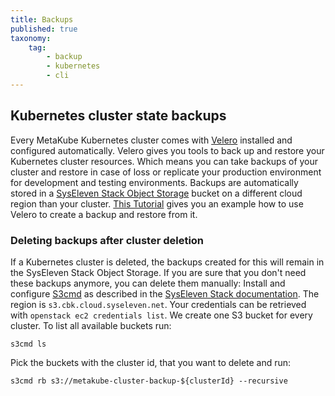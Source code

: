 ```yaml
---
title: Backups
published: true
taxonomy:
    tag:
        - backup
        - kubernetes
        - cli
---
```


## Kubernetes cluster state backups

Every MetaKube Kubernetes cluster comes with [Velero](https://heptio.github.io/velero/) installed and configured automatically. Velero gives you tools to back up and restore your Kubernetes cluster resources. Which means you can take backups of your cluster and restore in case of loss or replicate your production environment for development and testing environments. Backups are automatically stored in a [SysEleven Stack Object Storage](https://docs.syseleven.de/syseleven-stack/en/documentation/object-storage) bucket on a different cloud region than your cluster.
[This Tutorial](../../03.Tutorials/18.create-backup-and-restore/default.en.md) gives you an example how to use Velero to create a backup and restore from it.

### Deleting backups after cluster deletion

If a Kubernetes cluster is deleted, the backups created for this will remain in the SysEleven Stack Object Storage. If you are sure that you don't need these backups anymore, you can delete them manually:
Install and configure [S3cmd](https://s3tools.org/s3cmd) as described in the [SysEleven Stack documentation](https://docs.syseleven.de/syseleven-stack/en/documentation/object-storage). The region is `s3.cbk.cloud.syseleven.net`. Your credentials can be retrieved with `openstack ec2 credentials list`. We create one S3 bucket for every cluster. To list all available buckets run:

```shell
s3cmd ls
```

Pick the buckets with the cluster id, that you want to delete and run:

```shell
s3cmd rb s3://metakube-cluster-backup-${clusterId} --recursive
```
